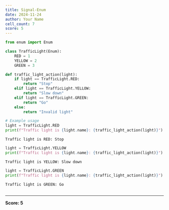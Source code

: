 ```yaml
---
title: Signal-Enum
date: 2024-11-24
author: Your Name
cell_count: 7
score: 5
---
```


```python
from enum import Enum
```


```python
class TrafficLight(Enum):
    RED = 1
    YELLOW = 2
    GREEN = 3
```


```python
def traffic_light_action(light):
    if light == TrafficLight.RED:
        return "Stop"
    elif light == TrafficLight.YELLOW:
        return "Slow down"
    elif light == TrafficLight.GREEN:
        return "Go"
    else:
        return "Invalid light"
```


```python
# Example usage
light = TrafficLight.RED
print(f"Traffic light is {light.name}: {traffic_light_action(light)}")
```

    Traffic light is RED: Stop



```python
light = TrafficLight.YELLOW
print(f"Traffic light is {light.name}: {traffic_light_action(light)}")
```

    Traffic light is YELLOW: Slow down



```python
light = TrafficLight.GREEN
print(f"Traffic light is {light.name}: {traffic_light_action(light)}")
```

    Traffic light is GREEN: Go



```python

```


---
**Score: 5**
